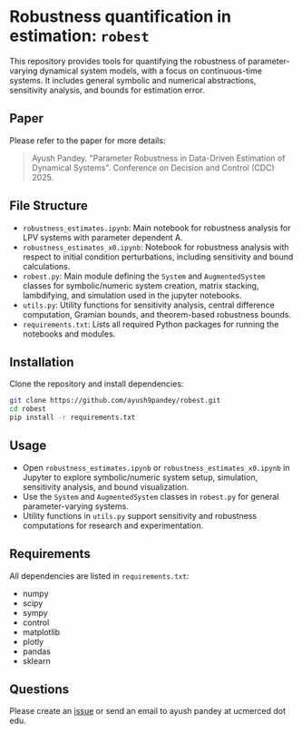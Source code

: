 
# Robustness quantification in estimation: `robest`

This repository provides tools for quantifying the robustness of parameter-varying dynamical system models, with a focus on continuous-time systems. It includes general symbolic and numerical abstractions, sensitivity analysis, and bounds for estimation error.

## Paper
Please refer to the paper for more details: 

> Ayush Pandey. "Parameter Robustness in Data-Driven Estimation of Dynamical Systems". Conference on Decision and Control (CDC) 2025. 

## File Structure

- `robustness_estimates.ipynb`: Main notebook for robustness analysis for LPV systems with parameter dependent A.
- `robustness_estimates_x0.ipynb`: Notebook for robustness analysis with respect to initial condition perturbations, including sensitivity and bound calculations.
- `robest.py`: Main module defining the `System` and `AugmentedSystem` classes for symbolic/numeric system creation, matrix stacking, lambdifying, and simulation used in the jupyter notebooks.
- `utils.py`: Utility functions for sensitivity analysis, central difference computation, Gramian bounds, and theorem-based robustness bounds.
- `requirements.txt`: Lists all required Python packages for running the notebooks and modules.

## Installation

Clone the repository and install dependencies:
```sh
git clone https://github.com/ayush9pandey/robest.git
cd robest
pip install -r requirements.txt
```

## Usage

- Open `robustness_estimates.ipynb` or `robustness_estimates_x0.ipynb` in Jupyter to explore symbolic/numeric system setup, simulation, sensitivity analysis, and bound visualization.
- Use the `System` and `AugmentedSystem` classes in `robest.py` for general parameter-varying systems.
- Utility functions in `utils.py` support sensitivity and robustness computations for research and experimentation.

## Requirements

All dependencies are listed in `requirements.txt`:
- numpy
- scipy
- sympy
- control
- matplotlib
- plotly
- pandas
- sklearn

## Questions

Please create an [issue](https://github.com/ayush9pandey/robest/issues/) or send an email to ayush pandey at ucmerced dot edu. 